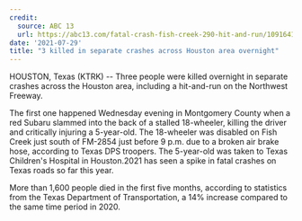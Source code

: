 ```yaml
---
credit:
  source: ABC 13
  url: https://abc13.com/fatal-crash-fish-creek-290-hit-and-run/10916411/
date: '2021-07-29'
title: "3 killed in separate crashes across Houston area overnight"
---
```

HOUSTON, Texas (KTRK) -- Three people were killed overnight in separate crashes across the Houston area, including a hit-and-run on the Northwest Freeway.

The first one happened Wednesday evening in Montgomery County when a red Subaru slammed into the back of a stalled 18-wheeler, killing the driver and critically injuring a 5-year-old. The 18-wheeler was disabled on Fish Creek just south of FM-2854 just before 9 p.m. due to a broken air brake hose, according to Texas DPS troopers. The 5-year-old was taken to Texas Children's Hospital in Houston.2021 has seen a spike in fatal crashes on Texas roads so far this year.

More than 1,600 people died in the first five months, according to statistics from the Texas Department of Transportation, a 14% increase compared to the same time period in 2020.
